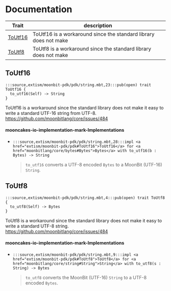 # Documentation
|Trait|description|
|---|---|
|[ToUtf16](#ToUtf16)| ToUtf16 is a workaround since the standard library does not make|
|[ToUtf8](#ToUtf8)| ToUtf8 is a workaround since the standard library does not make|

## ToUtf16

```moonbit
:::source,extism/moonbit-pdk/pdk/string.mbt,23:::pub(open) trait ToUtf16 {
  to_utf16(Self) -> String
}
```
 ToUtf16 is a workaround since the standard library does not make
it easy to write a standard UTF-16 string from UTF-8.
https://github.com/moonbitlang/core/issues/484

#### mooncakes-io-implementation-mark-Implementations
- ```moonbit
  :::source,extism/moonbit-pdk/pdk/string.mbt,28:::impl <a href="extism/moonbit-pdk/pdk#ToUtf16">ToUtf16</a> for <a href="moonbitlang/core/bytes#Bytes">Bytes</a> with to_utf16(b : Bytes) -> String
  ```
  >  `to_utf16` converts a UTF-8 encoded `Bytes` to a MoonBit (UTF-16) `String`.

## ToUtf8

```moonbit
:::source,extism/moonbit-pdk/pdk/string.mbt,4:::pub(open) trait ToUtf8 {
  to_utf8(Self) -> Bytes
}
```
 ToUtf8 is a workaround since the standard library does not make
it easy to write a standard UTF-8 string.
https://github.com/moonbitlang/core/issues/484

#### mooncakes-io-implementation-mark-Implementations
- ```moonbit
  :::source,extism/moonbit-pdk/pdk/string.mbt,9:::impl <a href="extism/moonbit-pdk/pdk#ToUtf8">ToUtf8</a> for <a href="moonbitlang/core/string#String">String</a> with to_utf8(s : String) -> Bytes
  ```
  >  `to_utf8` converts the MoonBit (UTF-16) `String` to a UTF-8 encoded `Bytes`.
